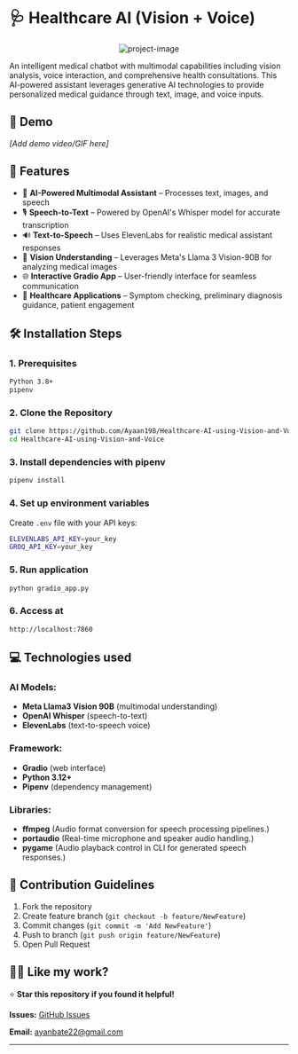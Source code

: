 # 🩺 Healthcare AI (Vision + Voice)

<p align="center">
  <img src="https://socialify.git.ci/Ayaan198/Healthcare-AI-using-Vision-and-Voice/image?font=Jost&language=1&name=1&owner=1&pattern=Solid&theme=Dark" alt="project-image">
</p>

An intelligent medical chatbot with multimodal capabilities including vision analysis, voice interaction, and comprehensive health consultations. This AI-powered assistant leverages generative AI technologies to provide personalized medical guidance through text, image, and voice inputs.

## 🚀 Demo

*[Add demo video/GIF here]*

## 🧐 Features

- 🧠 **AI-Powered Multimodal Assistant** – Processes text, images, and speech
- 🎙️ **Speech-to-Text** – Powered by OpenAI's Whisper model for accurate transcription
- 🔊 **Text-to-Speech** – Uses ElevenLabs for realistic medical assistant responses
- 🔬 **Vision Understanding** – Leverages Meta's Llama 3 Vision-90B for analyzing medical images
- 🌐 **Interactive Gradio App** – User-friendly interface for seamless communication
- 🏥 **Healthcare Applications** – Symptom checking, preliminary diagnosis guidance, patient engagement

## 🛠️ Installation Steps

### 1. Prerequisites
```bash
Python 3.8+
pipenv
```

### 2. Clone the Repository
```bash
git clone https://github.com/Ayaan198/Healthcare-AI-using-Vision-and-Voice.git
cd Healthcare-AI-using-Vision-and-Voice
```

### 3. Install dependencies with pipenv
```bash
pipenv install
```

### 4. Set up environment variables
Create `.env` file with your API keys:
```bash
ELEVENLABS_API_KEY=your_key
GROQ_API_KEY=your_key
```

### 5. Run application
```bash
python gradio_app.py
```

### 6. Access at
```
http://localhost:7860
```

## 💻 Technologies used

### AI Models:
- **Meta Llama3 Vision 90B** (multimodal understanding)
- **OpenAI Whisper** (speech-to-text)
- **ElevenLabs** (text-to-speech voice)

### Framework:
- **Gradio** (web interface)
- **Python 3.12+**
- **Pipenv** (dependency management)

### Libraries:
- **ffmpeg** (Audio format conversion for speech processing pipelines.)
- **portaudio** (Real-time microphone and speaker audio handling.)
- **pygame** (Audio playback control in CLI for generated speech responses.)


## 🤝 Contribution Guidelines

1. Fork the repository
2. Create feature branch (`git checkout -b feature/NewFeature`)
3. Commit changes (`git commit -m 'Add NewFeature'`)
4. Push to branch (`git push origin feature/NewFeature`)
5. Open Pull Request

## 👨‍💻 Like my work?

⭐ **Star this repository if you found it helpful!**


**Issues:** [GitHub Issues](https://github.com/Ayaan198/Healthcare-AI-using-Vision-and-Voice/issues)

**Email:** ayanbate22@gmail.com

---
